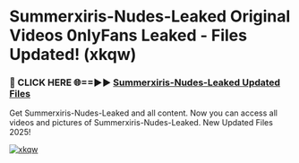 # Summerxiris-Nudes-Leaked Original Videos 0nlyFans Leaked - Files Updated! (xkqw)

<h3>🔴 CLICK HERE 🌐==►► <a href="https://tinyurl.com/4mcuefdz" rel="nofollow">Summerxiris-Nudes-Leaked Updated Files</a></h3>

Get Summerxiris-Nudes-Leaked and all content. Now you can access all videos and pictures of Summerxiris-Nudes-Leaked. New Updated Files 2025!

[![xkqw](https://i.imgur.com/StAQSOY.gif)](https://tinyurl.com/4mcuefdz)

